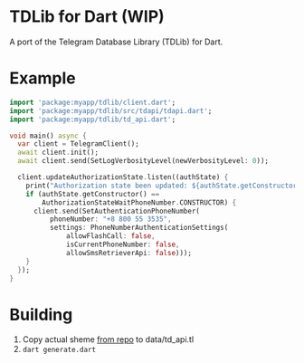 TDLib for Dart (WIP)
===

A port of the Telegram Database Library (TDLib) for Dart.

# Example 
```dart
import 'package:myapp/tdlib/client.dart';
import 'package:myapp/tdlib/src/tdapi/tdapi.dart';
import 'package:myapp/tdlib/td_api.dart';

void main() async {
  var client = TelegramClient();
  await client.init();
  await client.send(SetLogVerbosityLevel(newVerbosityLevel: 0));

  client.updateAuthorizationState.listen((authState) {
    print("Authorization state been updated: ${authState.getConstructor()}");
    if (authState.getConstructor() ==
        AuthorizationStateWaitPhoneNumber.CONSTRUCTOR) {
      client.send(SetAuthenticationPhoneNumber(
          phoneNumber: "+8 800 55 3535",
          settings: PhoneNumberAuthenticationSettings(
              allowFlashCall: false,
              isCurrentPhoneNumber: false,
              allowSmsRetrieverApi: false)));
    }
  });
}
```

# Building
1. Copy actual sheme [from repo](https://raw.githubusercontent.com/tdlib/td/master/td/generate/scheme/td_api.tl) to data/td_api.tl
2. ```dart generate.dart```
